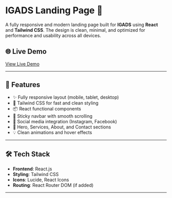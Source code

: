 # IGADS Landing Page 🚀

A fully responsive and modern landing page built for **IGADS** using **React** and **Tailwind CSS**. The design is clean, minimal, and optimized for performance and usability across all devices.


## 🌐 Live Demo

[View Live Demo](https://igads.vercel.app)

---

## 📌 Features

- ✨ Fully responsive layout (mobile, tablet, desktop)
- 🎨 Tailwind CSS for fast and clean styling
- 📦 React functional components
- 🧭 Sticky navbar with smooth scrolling
- 🔗 Social media integration (Instagram, Facebook)
- 📱 Hero, Services, About, and Contact sections
- 💡 Clean animations and hover effects

---

## 🛠️ Tech Stack

- **Frontend**: React.js
- **Styling**: Tailwind CSS
- **Icons**: Lucide, React Icons
- **Routing**: React Router DOM (if added)

---

